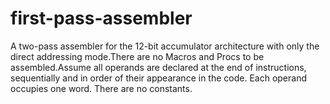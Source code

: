 # first-pass-assembler

A two-pass assembler for the 12-bit accumulator architecture with only the direct addressing mode.There are no Macros and Procs to be assembled.Assume all operands are declared at the end of instructions, sequentially and in order of their appearance in the code. Each operand occupies one word. There are no constants.

